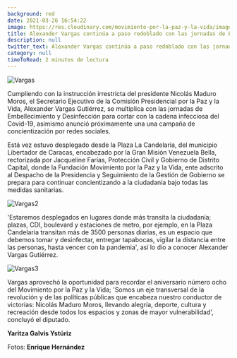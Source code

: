 ```yaml
---
background: red
date: 2021-03-26 16:54:22
image: https://res.cloudinary.com/movimiento-por-la-paz-y-la-vida/image/upload/q_56/v1616818192/blog/2021-03-26/IMG-20210324-WA0097_bbqxaq.webp
title: Alexander Vargas continúa a paso redoblado con las jornadas de Embellecimiento y Desinfección
description: null
twitter_text: Alexander Vargas continúa a paso redoblado con las jornadas de Embellecimiento y Desinfección
category: null
timeToRead: 2 minutos de lectura
---
```

![Vargas](https://res.cloudinary.com/movimiento-por-la-paz-y-la-vida/image/upload/q_56/v1616818192/blog/2021-03-26/IMG-20210324-WA0097_bbqxaq.webp)

Cumpliendo con la instrucción irrestricta del presidente Nicolás Maduro Moros, el Secretario Ejecutivo de la Comisión Presidencial por la Paz y la Vida, Alexander Vargas Gutiérrez, se multiplica con las jornadas de Embellecimiento y Desinfección para cortar con la cadena infecciosa del Covid-19, asimismo anunció próximamente una una campaña de concientización por redes sociales.

Está vez estuvo desplegado desde la Plaza La Candelaria, del municipio Libertador de Caracas, encabezado por la  Gran Misión Venezuela Bella, rectorizada por Jacqueline Farías, Protección Civil y Gobierno de Distrito Capital, donde la Fundación Movimiento por la Paz y la Vida, ente adscrito al Despacho de la Presidencia y Seguimiento de la Gestión de Gobierno se prepara para continuar concientizando a la ciudadanía bajo todas las medidas sanitarias.

![Vargas2](https://res.cloudinary.com/movimiento-por-la-paz-y-la-vida/image/upload/q_49/v1616818192/blog/2021-03-26/IMG-20210324-WA0099_aml4p7.webp)

'Estaremos desplegados en lugares donde más transita la ciudadanía; plazas, CDI, boulevard y estaciones de metro, por ejemplo, en la Plaza Candelaria transitan más de 3500 personas diarias, es un espacio que debemos tomar y desinfectar, entregar tapabocas, vigilar la distancia entre las personas, hasta vencer con la pandemia', así lo dio a conocer Alexander Vargas Gutiérrez. 

![Vargas3](https://res.cloudinary.com/movimiento-por-la-paz-y-la-vida/image/upload/q_52/v1616818193/blog/2021-03-26/IMG-20210324-WA0101_agjqed.webp)

Vargas aprovechó la oportunidad para recordar el aniversario número ocho del Movimiento por la Paz y la Vida; 'Somos un eje transversal de la revolución y de las políticas públicas que encabeza nuestro conductor de victorias: Nicolás Maduro Moros, llevando alegría, deporte, cultura y recreación desde todos los espacios y zonas de mayor vulnerabilidad', concluyó el diputado.

**Yaritza Galvis Ystúriz**

Fotos: **Enrique Hernández**




